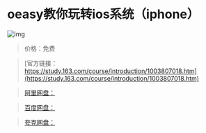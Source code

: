 # oeasy教你玩转ios系统（iphone）

![img](../../../assets/study163/free/6631949574027079943.gif)

> 价格：免费

> [官方链接：https://study.163.com/course/introduction/1003807018.htm](https://study.163.com/course/introduction/1003807018.htm)

> [阿里网盘：]()

> [百度网盘：]()

> [夸克网盘：]()
